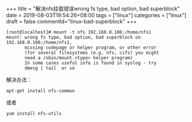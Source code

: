 +++
title = "解决nfs挂载错误wrong fs type, bad option, bad superblock"
date = 2019-08-03T19:54:26+08:00
tags = ["linux"]
categories = ["linux"]
draft = false
commentId="linux-bad-superblock"
+++

```
[root@localhost]# mount -t nfs 192.168.0.106:/home/nfs1
mount: wrong fs type, bad option, bad superblock on 192.168.0.106:/home/nfs1,
       missing codepage or helper program, or other error
       (for several filesystems (e.g. nfs, cifs) you might
       need a /sbin/mount.<type> helper program)
       In some cases useful info is found in syslog - try
       dmesg | tail  or so
```

解决办法：
```
apt-get install nfs-common
```
或者
```
yum install nfs-utils
```